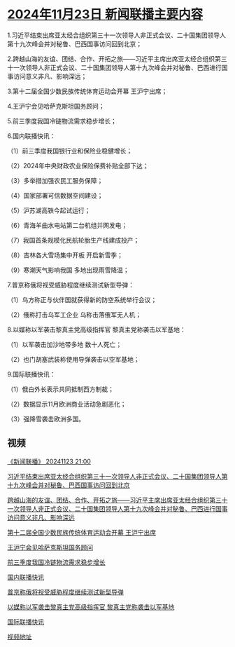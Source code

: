 # [2024年11月23日 新闻联播主要内容](https://tv.cctv.com/lm/xwlb/day/20241123.shtml)

1.习近平结束出席亚太经合组织第三十一次领导人非正式会议、二十国集团领导人第十九次峰会并对秘鲁、巴西国事访问回到北京；

2.跨越山海的友谊、团结、合作、开拓之旅——习近平主席出席亚太经合组织第三十一次领导人非正式会议、二十国集团领导人第十九次峰会并对秘鲁、巴西进行国事访问意义非凡、影响深远；

3.第十二届全国少数民族传统体育运动会开幕 王沪宁出席；

4.王沪宁会见哈萨克斯坦国务顾问；

5.前三季度我国冷链物流需求稳步增长；

6.国内联播快讯：

（1）前三季度我国银行业和保险业稳健增长；

（2）2024年中央财政农业保险保费补贴全部下达；

（3）多举措加强农民工服务保障；

（4）国家部署可信数据空间建设；

（5）沪苏湖高铁今起试运行；

（6）青海羊曲水电站第二台机组并网发电；

（7）我国首条规模化民航轮胎生产线建成投产；

（8）吉林各大雪场集中开板 开启新雪季；

（9）寒潮天气影响我国 多地出现雨雪降温；

7.普京称俄将视受威胁程度继续测试新型导弹：

（1）乌方称正与伙伴国就获得新的防空系统举行会议；

（2）俄称打击乌军工企业 乌称击落俄军无人机；

8.以媒称以军袭击黎真主党高级指挥官 黎真主党称袭击以军基地：

（1）以军袭击加沙地带多地 数十人死亡；

（2）也门胡塞武装称使用导弹袭击以空军基地；

9.国际联播快讯：

（1）俄白外长表示共同抵制西方制裁；

（2）数据显示11月欧洲商业活动急剧恶化；

（3）强降雪袭击欧洲多国。

## 视频

[《新闻联播》 20241123 21:00](https://tv.cctv.com/2024/11/23/VIDE4bESs0kMvHPN6G94M0JX241123.shtml)

[习近平结束出席亚太经合组织第三十一次领导人非正式会议、二十国集团领导人第十九次峰会并对秘鲁、巴西国事访问回到北京](https://tv.cctv.com/2024/11/23/VIDENo7ZMHi4T7bSnt3ff6Dn241123.shtml)

[跨越山海的友谊、团结、合作、开拓之旅——习近平主席出席亚太经合组织第三十一次领导人非正式会议、二十国集团领导人第十九次峰会并对秘鲁、巴西进行国事访问意义非凡、影响深远](https://tv.cctv.com/2024/11/23/VIDEAKolCzZhm2831stLSZKd241123.shtml)

[第十二届全国少数民族传统体育运动会开幕 王沪宁出席](https://tv.cctv.com/2024/11/23/VIDEblMWXQtxFZ0d71IjRxmR241123.shtml)

[王沪宁会见哈萨克斯坦国务顾问](https://tv.cctv.com/2024/11/23/VIDEC8jqmiQuvV2cYtYoauL7241123.shtml)

[前三季度我国冷链物流需求稳步增长](https://tv.cctv.com/2024/11/23/VIDEb5aUs4xOT7XsHIj6xhz3241123.shtml)

[国内联播快讯](https://tv.cctv.com/2024/11/23/VIDEc2frzatEE7U2PqvZoU3m241123.shtml)

[普京称俄将视受威胁程度继续测试新型导弹](https://tv.cctv.com/2024/11/23/VIDETE67dxzAWXrcOzEoLNOG241123.shtml)

[以媒称以军袭击黎真主党高级指挥官 黎真主党称袭击以军基地](https://tv.cctv.com/2024/11/23/VIDEpLXDIXIpL9fuKBBe1lhD241123.shtml)

[国际联播快讯](https://tv.cctv.com/2024/11/23/VIDEIP1QZRzArCdmyy0g0q29241123.shtml)

[视频地址](https://tv.cctv.com/lm/xwlb/day/20241123.shtml) 

